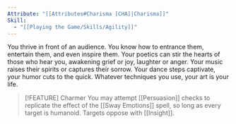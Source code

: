 ```yaml
---
Attribute: "[[Attributes#Charisma [CHA]|Charisma]]"
Skill:
  - "[[Playing the Game/Skills/Agility]]"
---
```


You thrive in front of an audience. You know how to entrance them, entertain them, and even inspire them. Your poetics can stir the hearts of those who hear you, awakening grief or joy, laughter or anger. Your music raises their spirits or captures their sorrow. Your dance steps captivate, your humor cuts to the quick. Whatever techniques you use, your art is your life.


> [!FEATURE] Charmer
> You may attempt [[Persuasion]] checks to replicate the effect of the [[Sway Emotions]] spell, so long as every target is humanoid. Targets oppose with [[Insight]].
